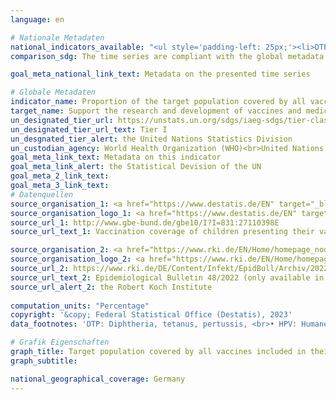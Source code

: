 ```yaml
---
language: en    

# Nationale Metadaten    
national_indicators_available: "<ul style='padding-left: 25px;'><li>DTP vaccination coverage at school entry</li> <li> HPV vaccination coverages among 15 years old girls and boys</li> <li> Measles vaccination coverage at school entry</li> <li> Pneumococcal vaccination coverage at school entry</li></ul>"    
comparison_sdg: The time series are compliant with the global metadata.    

goal_meta_national_link_text: Metadata on the presented time series    

# Globale Metadaten    
indicator_name: Proportion of the target population covered by all vaccines included in their national programme    
target_name: Support the research and development of vaccines and medicines for the communicable and non-communicable diseases that primarily affect developing countries, provide access to affordable essential medicines and vaccines, in accordance with the Doha Declaration on the TRIPS Agreement and Public Health, which affirms the right of developing countries to use to the full the provisions in the Agreement on Trade-Related Aspects of Intellectual Property Rights regarding flexibilities to protect public health, and, in particular, provide access to medicines for all    
un_designated_tier_url: https://unstats.un.org/sdgs/iaeg-sdgs/tier-classification/    
un_designated_tier_url_text: Tier I    
un_desgnated_tier_alert: the United Nations Statistics Division    
un_custodian_agency: World Health Organization (WHO)<br>United Nations International Children's Fund (UNICEF)    
goal_meta_link_text: Metadata on this indicator    
goal_meta_link_alert: the Statistical Devision of the UN    
goal_meta_2_link_text:     
goal_meta_3_link_text:         
# Datenquellen
source_organisation_1: <a href="https://www.destatis.de/EN" target="_blank"> Federal Statistical Office (Destatis) </a>
source_organisation_logo_1: <a href="https://www.destatis.de/EN" target="_blank"><img src="https://sdg-indikatoren.de/public/OrgImgEn/destatis.png" alt="Logo destatis" style="height:60px; width:148px"/></a>
source_url_1: http://www.gbe-bund.de/gbe10/I?I=831:27110398E
source_url_text_1: Vaccination coverage of children presenting their vaccination card at school entry health examinations – GBE

source_organisation_2: <a href="https://www.rki.de/EN/Home/homepage_node.html" target="_blank" onclick="return confirm_alert('the Robert Koch Institute','En');"> Robert Koch Institute </a>
source_organisation_logo_2: <a href="https://www.rki.de/EN/Home/homepage_node.html" target="_blank" onclick="return confirm_alert('the Robert Koch Institute','En');"><img src="https://sdg-indikatoren.de/public/OrgImgEn/rki.png" alt="Logo rki" style="height:60px; width:148px"/></a>
source_url_2: https://www.rki.de/DE/Content/Infekt/EpidBull/Archiv/2022/Ausgaben/48_22.pdf
source_url_text_2: Epidemiological Bulletin 48/2022 (only available in German)
source_url_alert_2: the Robert Koch Institute
    
computation_units: "Percentage"    
copyright: '&copy; Federal Statistical Office (Destatis), 2023'    
data_footnotes: 'DTP: Diphtheria, tetanus, pertussis, <br>• HPV: Humane papillomavirus.<br>• HPV vaccination coverage among 15 year-old girls and boys: Data for girls is only available from 2011 and data for boys from 2019. Reason: Introduction of HPV vaccination additionally for boys in June 2018.'    

# Grafik Eigenschaften    
graph_title: Target population covered by all vaccines included in their national programme
graph_subtitle:     

national_geographical_coverage: Germany    
---
```


<span></span>